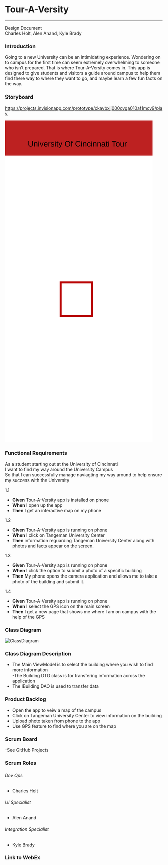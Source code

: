 # Tour-A-Versity
---
Design Document  
Charles Holt, Alen Anand, Kyle Brady

### Introduction
Going to a new University can be an intimidating experience. Wondering on to campus for the first time can seem extremely overwhelming to someone who isn’t prepared. That is where Tour-A-Versity comes in. This app is designed to give students and visitors a guide around campus to help them find there way to where they want to go, and maybe learn a few fun facts on the way.

### Storyboard

https://projects.invisionapp.com/prototype/ckavbxjj000ovga010af1mcv9/play

<img src="https://github.com/holtcl/Tour-A-Versity/blob/master/Artboard%201.svg">

### Functional Requirements

As a student starting out at the University of Cincinnati  
I want to find my way around the University Campus  
So that I can successfully manage naviagting my way around to help ensure my success with the University

1.1  
- **Given** Tour-A-Versity app is installed on phone
- **When** I open up the app
- **Then** I get an interactive map on my phone  
  
1.2  
- **Given** Tour-A-Versity app is running on phone  
- **When** I click on Tangeman University Center  
- **Then** information reguarding Tangeman University Center along with photos and facts appear on the screen.
  
1.3  
- **Given** Tour-A-Versity app is running on phone
- **When** I click the option to submit a photo of a specific building
- **Then** My phone opens the camera application and allows me to take a photo of the building and submit it.
  
1.4  
- **Given** Tour-A-Versity app is running on phone
- **When** I select the GPS icon on the main screen
- **Then** I get a new page that shows me where I am on campus with the help of the GPS

### Class Diagram
![ClassDiagram](https://user-images.githubusercontent.com/55214193/83365837-355ed880-a379-11ea-9cff-1f901489f286.png)

### Class Diagram Description

- The Main ViewModel is to select the building where you wish to find more information  
-The Building DTO class is for transfering information across the application
- The IBuilding DAO is used to transfer data 

### Product Backlog
- Open the app to veiw a map of the campus  
- Click on Tangeman University Center to view information on the building  
- Upload photo taken from phone to the app  
- Use GPS feature to find where you are on the map  


### Scrum Board
-See GitHub Projects

### Scrum Roles

###### Dev Ops 
- Charles Holt  
###### UI Specialist
- Alen Anand  
###### Integration Specialist
- Kyle Brady  


### Link to WebEx
